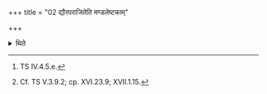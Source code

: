 +++
title = "02 द्यौरपराजितेति मण्डलेष्टकाम्"

+++

<details><summary>थिते</summary>

2. With dyauraparājitā[^1] (he places brick) having a marked circle on it[^2].   

[^1]: TS IV.4.5.e.  

[^2]: Cf. TS V.3.9.2; cp. XVI.23.9; XVII.1.15.   
</details>
